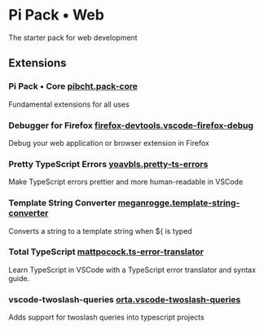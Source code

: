 # Pi Pack • Web

The starter pack for web development

## Extensions

### Pi Pack • Core [pibcht.pack-core](https://marketplace.visualstudio.com/items?itemName=pibcht.pack-core)

Fundamental extensions for all uses

### Debugger for Firefox [firefox-devtools.vscode-firefox-debug](https://marketplace.visualstudio.com/items?itemName=firefox-devtools.vscode-firefox-debug)

Debug your web application or browser extension in Firefox

### Pretty TypeScript Errors [yoavbls.pretty-ts-errors](https://marketplace.visualstudio.com/items?itemName=yoavbls.pretty-ts-errors)

Make TypeScript errors prettier and more human-readable in VSCode

### Template String Converter [meganrogge.template-string-converter](https://marketplace.visualstudio.com/items?itemName=meganrogge.template-string-converter)

Converts a string to a template string when ${ is typed

### Total TypeScript [mattpocock.ts-error-translator](https://marketplace.visualstudio.com/items?itemName=mattpocock.ts-error-translator)

Learn TypeScript in VSCode with a TypeScript error translator and syntax guide.

### vscode-twoslash-queries [orta.vscode-twoslash-queries](https://marketplace.visualstudio.com/items?itemName=orta.vscode-twoslash-queries)

Adds support for twoslash queries into typescript projects

